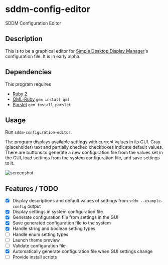 # sddm-config-editor

SDDM Configuration Editor

## Description

This is to be a graphical editor for [Simple Desktop Display Manager](https://github.com/sddm/sddm)'s configuration file. It is in early alpha.

## Dependencies

This program requires

* [Ruby 2](https://www.ruby-lang.org)
* [QML-Ruby](http://seanchas116.github.io/ruby-qml/) `gem install qml`
* [Parslet](http://kschiess.github.io/parslet/) `gem install parslet`

## Usage

Run `sddm-configuration-editor`.

The program displays available settings with current values in its GUI. Gray (placeholder) text and partially checked checkboxes indicate default values. There are buttons to generate a new configuration file from the values set in the GUI, load settings from the system configuration file, and save settings to it.

![screenshot](http://i.imgur.com/9f1T3K4.png)

## Features / TODO

- [x] Display descriptions and default values of settings from `sddm --example-config` output
- [x] Display settings in system configuration file
- [x] Generate configuration file from settings in the GUI
- [x] Save generated configuration file to the system
- [x] Handle string and boolean setting types
- [ ] Handle enum setting types
- [ ] Launch theme preview
- [ ] Validate configuration file
- [X] Automatically generate configuration file when GUI settings change
- [ ] Provide install scripts
